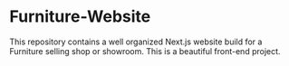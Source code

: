 # Furniture-Website

This repository contains a well organized Next.js website build for a Furniture selling shop or showroom. 
This is a beautiful front-end project. 
